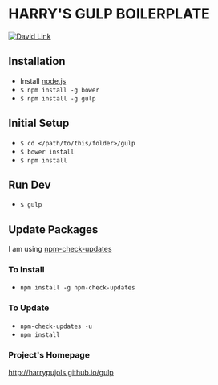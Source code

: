 HARRY'S GULP BOILERPLATE
========================
[![David Link](https://david-dm.org/harrypujols/gulp.png)](https://david-dm.org/harrypujols/gulp)

## Installation
- Install [node.js](http://nodejs.org)
- `$ npm install -g bower`
- `$ npm install -g gulp`

## Initial Setup

- `$ cd </path/to/this/folder>/gulp`
- `$ bower install`
- `$ npm install`

## Run Dev

- `$ gulp`

## Update Packages

I am using [npm-check-updates](https://www.npmjs.org/package/npm-check-updates)

### To Install

- `npm install -g npm-check-updates`

### To Update

- `npm-check-updates -u`
- `npm install`

### Project's Homepage

http://harrypujols.github.io/gulp
